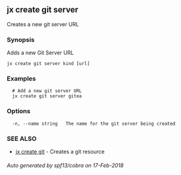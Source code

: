 ## jx create git server

Creates a new git server URL

### Synopsis


Adds a new Git Server URL

```
jx create git server kind [url]
```

### Examples

```
  # Add a new git server URL
  jx create git server gitea
```

### Options

```
  -n, --name string   The name for the git server being created
```

### SEE ALSO
* [jx create git](jx_create_git.md)	 - Creates a git resource

###### Auto generated by spf13/cobra on 17-Feb-2018
